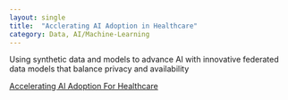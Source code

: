 ```yaml
---
layout: single
title:  "Acclerating AI Adoption in Healthcare"
category: Data, AI/Machine-Learning
---
```




Using synthetic data and models to advance AI with innovative federated data models that balance privacy and availability



[Accelerating AI Adoption For Healthcare](https://www.digitalpathologytoday.com/episodes/s2e25)
